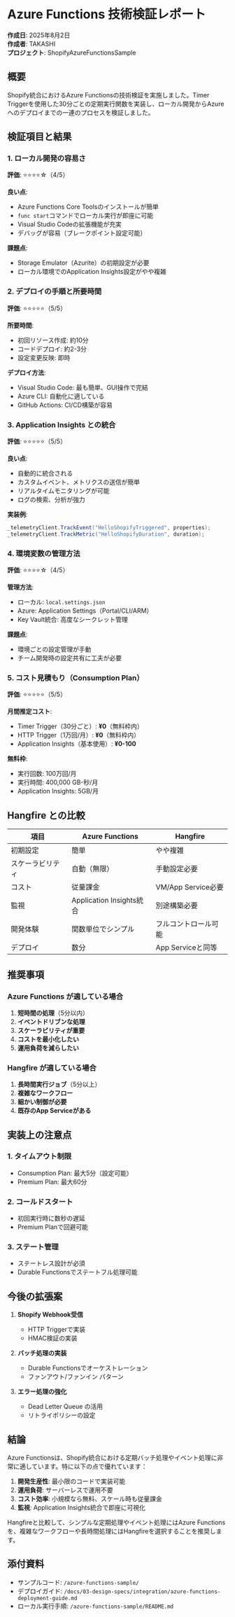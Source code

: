 # Azure Functions 技術検証レポート

**作成日**: 2025年8月2日  
**作成者**: TAKASHI  
**プロジェクト**: ShopifyAzureFunctionsSample

## 概要

Shopify統合におけるAzure Functionsの技術検証を実施しました。Timer Triggerを使用した30分ごとの定期実行関数を実装し、ローカル開発からAzureへのデプロイまでの一連のプロセスを検証しました。

## 検証項目と結果

### 1. ローカル開発の容易さ

**評価**: ⭐⭐⭐⭐☆（4/5）

**良い点**:
- Azure Functions Core Toolsのインストールが簡単
- `func start`コマンドでローカル実行が即座に可能
- Visual Studio Codeの拡張機能が充実
- デバッグが容易（ブレークポイント設定可能）

**課題点**:
- Storage Emulator（Azurite）の初期設定が必要
- ローカル環境でのApplication Insights設定がやや複雑

### 2. デプロイの手順と所要時間

**評価**: ⭐⭐⭐⭐⭐（5/5）

**所要時間**:
- 初回リソース作成: 約10分
- コードデプロイ: 約2-3分
- 設定変更反映: 即時

**デプロイ方法**:
- Visual Studio Code: 最も簡単、GUI操作で完結
- Azure CLI: 自動化に適している
- GitHub Actions: CI/CD構築が容易

### 3. Application Insights との統合

**評価**: ⭐⭐⭐⭐⭐（5/5）

**良い点**:
- 自動的に統合される
- カスタムイベント、メトリクスの送信が簡単
- リアルタイムモニタリングが可能
- ログの検索、分析が強力

**実装例**:
```csharp
_telemetryClient.TrackEvent("HelloShopifyTriggered", properties);
_telemetryClient.TrackMetric("HelloShopifyDuration", duration);
```

### 4. 環境変数の管理方法

**評価**: ⭐⭐⭐⭐☆（4/5）

**管理方法**:
- ローカル: `local.settings.json`
- Azure: Application Settings（Portal/CLI/ARM）
- Key Vault統合: 高度なシークレット管理

**課題点**:
- 環境ごとの設定管理が手動
- チーム開発時の設定共有に工夫が必要

### 5. コスト見積もり（Consumption Plan）

**評価**: ⭐⭐⭐⭐⭐（5/5）

**月間推定コスト**:
- Timer Trigger（30分ごと）: **¥0**（無料枠内）
- HTTP Trigger（1万回/月）: **¥0**（無料枠内）
- Application Insights（基本使用）: **¥0-100**

**無料枠**:
- 実行回数: 100万回/月
- 実行時間: 400,000 GB-秒/月
- Application Insights: 5GB/月

## Hangfire との比較

| 項目 | Azure Functions | Hangfire |
|------|----------------|----------|
| 初期設定 | 簡単 | やや複雑 |
| スケーラビリティ | 自動（無限） | 手動設定必要 |
| コスト | 従量課金 | VM/App Service必要 |
| 監視 | Application Insights統合 | 別途構築必要 |
| 開発体験 | 関数単位でシンプル | フルコントロール可能 |
| デプロイ | 数分 | App Serviceと同等 |

## 推奨事項

### Azure Functions が適している場合

1. **短時間の処理**（5分以内）
2. **イベントドリブンな処理**
3. **スケーラビリティが重要**
4. **コストを最小化したい**
5. **運用負荷を減らしたい**

### Hangfire が適している場合

1. **長時間実行ジョブ**（5分以上）
2. **複雑なワークフロー**
3. **細かい制御が必要**
4. **既存のApp Serviceがある**

## 実装上の注意点

### 1. タイムアウト制限
- Consumption Plan: 最大5分（設定可能）
- Premium Plan: 最大60分

### 2. コールドスタート
- 初回実行時に数秒の遅延
- Premium Planで回避可能

### 3. ステート管理
- ステートレス設計が必須
- Durable Functionsでステートフル処理可能

## 今後の拡張案

1. **Shopify Webhook受信**
   - HTTP Triggerで実装
   - HMAC検証の実装

2. **バッチ処理の実装**
   - Durable Functionsでオーケストレーション
   - ファンアウト/ファンイン パターン

3. **エラー処理の強化**
   - Dead Letter Queue の活用
   - リトライポリシーの設定

## 結論

Azure Functionsは、Shopify統合における定期バッチ処理やイベント処理に非常に適しています。特に以下の点で優れています：

1. **開発生産性**: 最小限のコードで実装可能
2. **運用負荷**: サーバーレスで運用不要
3. **コスト効率**: 小規模なら無料、スケール時も従量課金
4. **監視**: Application Insights統合で即座に可視化

Hangfireと比較して、シンプルな定期処理やイベント処理にはAzure Functionsを、複雑なワークフローや長時間処理にはHangfireを選択することを推奨します。

## 添付資料

- サンプルコード: `/azure-functions-sample/`
- デプロイガイド: `/docs/03-design-specs/integration/azure-functions-deployment-guide.md`
- ローカル実行手順: `/azure-functions-sample/README.md`